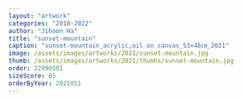 ```yaml
---
layout: "artwork"
categories: "2018-2022"
author: "Jihoon Ha"
title: "sunset-mountain"
caption: "sunset-mountain_acrylic,oil on canvas_53×46㎝_2021"
image: /assets/images/artworks/2021/sunset-mountain.jpg
thumb: /assets/images/artworks/2021/thumbs/sunset-mountain.jpg
order: 22990501
sizeScore: 05
orderByYear: 2021051
---
```

